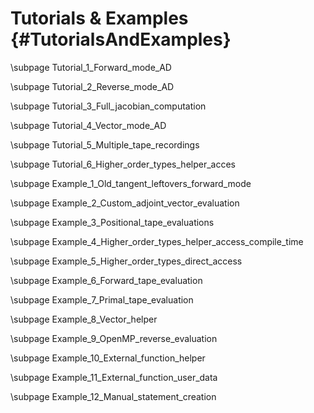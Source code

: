 Tutorials & Examples {#TutorialsAndExamples}
=======

\subpage Tutorial_1_Forward_mode_AD

\subpage Tutorial_2_Reverse_mode_AD

\subpage Tutorial_3_Full_jacobian_computation

\subpage Tutorial_4_Vector_mode_AD

\subpage Tutorial_5_Multiple_tape_recordings

\subpage Tutorial_6_Higher_order_types_helper_acces

\subpage Example_1_Old_tangent_leftovers_forward_mode

\subpage Example_2_Custom_adjoint_vector_evaluation

\subpage Example_3_Positional_tape_evaluations

\subpage Example_4_Higher_order_types_helper_access_compile_time

\subpage Example_5_Higher_order_types_direct_access

\subpage Example_6_Forward_tape_evaluation

\subpage Example_7_Primal_tape_evaluation

\subpage Example_8_Vector_helper

\subpage Example_9_OpenMP_reverse_evaluation

\subpage Example_10_External_function_helper

\subpage Example_11_External_function_user_data

\subpage Example_12_Manual_statement_creation

